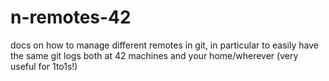 # n-remotes-42
docs on how to manage different remotes in git, in particular to easily have the same git logs both at 42 machines and your home/wherever (very useful for 1to1s!)
